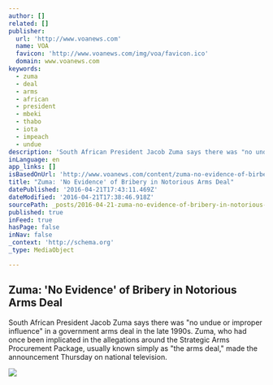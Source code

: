 ```yaml
---
author: []
related: []
publisher:
  url: 'http://www.voanews.com'
  name: VOA
  favicon: 'http://www.voanews.com/img/voa/favicon.ico'
  domain: www.voanews.com
keywords:
  - zuma
  - deal
  - arms
  - african
  - president
  - mbeki
  - thabo
  - iota
  - impeach
  - undue
description: 'South African President Jacob Zuma says there was "no undue or improper influence" in a government arms deal in the late 1990s. Zuma, who had once been implicated in the allegations around the Strategic Arms Procurement Package, usually known simply as "the arms deal," made the announcement Thursday on national television.'
inLanguage: en
app_links: []
isBasedOnUrl: 'http://www.voanews.com/content/zuma-no-evidence-of-birbery-in-notorious-arms-deal/3295230.html'
title: "Zuma: 'No Evidence' of Bribery in Notorious Arms Deal"
datePublished: '2016-04-21T17:43:11.469Z'
dateModified: '2016-04-21T17:38:46.918Z'
sourcePath: _posts/2016-04-21-zuma-no-evidence-of-bribery-in-notorious-arms-deal.md
published: true
inFeed: true
hasPage: false
inNav: false
_context: 'http://schema.org'
_type: MediaObject

---
```

<article style=""><h1>Zuma: 'No Evidence' of Bribery in Notorious Arms Deal</h1><p>South African President Jacob Zuma says there was "no undue or improper influence" in a government arms deal in the late 1990s. Zuma, who had once been implicated in the allegations around the Strategic Arms Procurement Package, usually known simply as "the arms deal," made the announcement Thursday on national television.</p><img src="http://gdb.voanews.com/7B56829A-C716-4CCE-8194-711AD08E54A8_cx0_cy6_cw0_mw1024_mh1024_s.jpg" /></article>